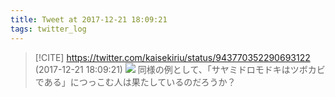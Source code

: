 ```yaml
---
title: Tweet at 2017-12-21 18:09:21
tags: twitter_log
---
```


> [!CITE] https://twitter.com/kaisekiriu/status/943770352290693122 (2017-12-21 18:09:21)
> ![](https://twitter.com/kaisekiriu/status/943770352290693122)
> 同様の例として、「サヤミドロモドキはツボカビである」につっこむ人は果たしているのだろうか？
